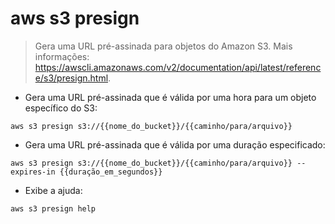 # aws s3 presign

> Gera uma URL pré-assinada para objetos do Amazon S3.
> Mais informações: <https://awscli.amazonaws.com/v2/documentation/api/latest/reference/s3/presign.html>.

- Gera uma URL pré-assinada que é válida por uma hora para um objeto específico do S3:

`aws s3 presign s3://{{nome_do_bucket}}/{{caminho/para/arquivo}}`

- Gera uma URL pré-assinada que é válida por uma duração especificado:

`aws s3 presign s3://{{nome_do_bucket}}/{{caminho/para/arquivo}} --expires-in {{duração_em_segundos}}`

- Exibe a ajuda:

`aws s3 presign help`

